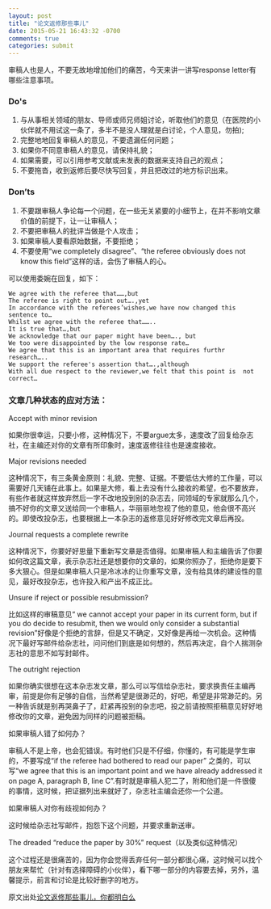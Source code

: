 ```yaml
---
layout: post
title: "论文返修那些事儿"
date: 2015-05-21 16:43:32 -0700
comments: true
categories: submit
---
```


审稿人也是人，不要无故地增加他们的痛苦，今天来讲一讲写response letter有哪些注意事项。

### Do's
1. 与从事相关领域的朋友、导师或师兄师姐讨论，听取他们的意见（在医院的小伙伴就不用试这一条了，多半不是没人理就是白讨论，个人意见，勿拍);
2. 完整地地回复审稿人的意见，不要遗漏任何问题；
3. 如果你不同意审稿人的意见，请保持礼貌；
4. 如果需要，可以引用参考文献或未发表的数据来支持自己的观点；
5. 不要拖沓，收到返修后要尽快写回复，并且把改过的地方标识出来。

### Don’ts

1. 不要跟审稿人争论每一个问题，在一些无关紧要的小细节上，在并不影响文章价值的前提下，让一让审稿人；
2. 不要把审稿人的批评当做是个人攻击；
3. 如果审稿人要看原始数据，不要拒绝；
4. 不要使用“we completely disagree”、“the referee obviously does not know this field”这样的话，会伤了审稿人的心。
<!--more-->

可以使用委婉在回复，如下：

    We agree with the referee that……,but
    The referee is right to point out….,yet
    In accordance with the referees’wishes,we have now changed this sentence to…
    Whilst we agree with the referee that……..
    It is true that…,but
    We acknowledge that our paper might have been…., but
    We too were disappointed by the low response rate…
    We agree that this is an important area that requires furthr research…..
    We support the referee's assertion that….,although
    With all due respect to the reviewer,we felt that this point is  not correct…

### 文章几种状态的应对方法：

Accept with minor revision

如果你很幸运，只要小修，这种情况下，不要argue太多，速度改了回复给杂志社，在主编还对你的文章有所印象时，速度返修往往也是速度接收。

Major revisions needed

这种情况下，有三条黄金原则：礼貌、完整、证据。不要低估大修的工作量，可以需要好几天铺在此事上。如果是大修，看上去没有什么接收的希望，也不要放弃，有些作者就这样放弃然后一字不改地投到别的杂志去，同领域的专家就那么几个，搞不好你的文章又送给同一个审稿人，华丽丽地忽视了他的意见，他会很不高兴的。即使改投杂志，也要根据上一本杂志的返修意见好好修改完文章后再投。

Journal requests a complete rewrite

这种情况下，你要好好思量下重新写文章是否值得。如果审稿人和主编告诉了你要如何改这篇文章，表示杂志社还是想要你的文章的，如果你照办了，拒绝你是要下多大狠心。但是如果审稿人只是冷冰冰的让你重写文章，没有给具体的建设性的意见，最好改投杂志，也许投入和产出不成正比。

Unsure if reject or possible resubmission?

比如这样的审稿意见“ we cannot accept your paper in its current form, but if you do decide to resubmit, then we would only consider a substantial revision”好像是个拒绝的言辞，但是又不确定，又好像是再给一次机会。这种情况下最好写邮件给杂志社，问问他们到底是如何想的，然后再决定，自个人揣测杂志社的意思不如写封邮件。

The outright rejection

如果你确实很想在这本杂志发文章，那么可以写信给杂志社，要求换责任主编再审，前提是你有足够的自信，当然希望是很渺茫的，好吧，希望是非常渺茫的。另一种告诉就是别再哭鼻子了，赶紧再投别的杂志吧，投之前请按照拒稿意见好好地修改你的文章，避免因为同样的问题被拒稿。

如果审稿人错了如何办？

审稿人不是上帝，也会犯错误。有时他们只是不仔细，你懂的，有可能是学生审的，不要写成“if the referee had bothered to read our paper” 之类的，可以写“we agree that this is an important point and we have already addressed it on page A, paragraph B, line C”.有时就是审稿人犯二了，附和他们是一件很傻的事情，这时候，把证据列出来就好了，杂志社主编会还你一个公道。

如果审稿人对你有歧视如何办？

这时候给杂志社写邮件，抱怨下这个问题，并要求重新送审。

The dreaded “reduce the paper by 30%” request（以及类似这种情况）

这个过程还是很痛苦的，因为你会觉得丢弃任何一部分都很心痛，这时候可以找个朋友来帮忙（针对有选择障碍的小伙伴），看下哪一部分的内容要去掉，另外，温馨提示，前言和讨论是比较好删字的地方。

原文出处[论文返修那些事儿，你都明白么](http://mp.weixin.qq.com/s?__biz=MzA3ODU1NjUyNw==&mid=208389651&idx=1&sn=393a45ea966160a74f04d6f75bf147c3&scene=5#rd)